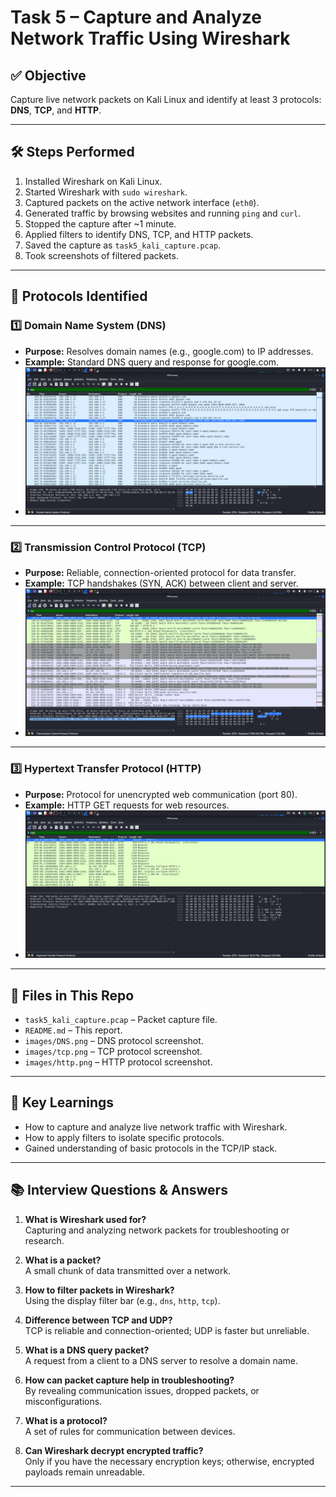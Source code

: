 # Task 5 – Capture and Analyze Network Traffic Using Wireshark

## ✅ Objective
Capture live network packets on Kali Linux and identify at least 3 protocols: **DNS**, **TCP**, and **HTTP**.

---

## 🛠️ Steps Performed

1. Installed Wireshark on Kali Linux.
2. Started Wireshark with `sudo wireshark`.
3. Captured packets on the active network interface (`eth0`).
4. Generated traffic by browsing websites and running `ping` and `curl`.
5. Stopped the capture after ~1 minute.
6. Applied filters to identify DNS, TCP, and HTTP packets.
7. Saved the capture as `task5_kali_capture.pcap`.
8. Took screenshots of filtered packets.

---

## 🔎 Protocols Identified

### 1️⃣ Domain Name System (DNS)
- **Purpose:** Resolves domain names (e.g., google.com) to IP addresses.
- **Example:** Standard DNS query and response for google.com.
- ![DNS Screenshot](Screenshots/DNS.png)

---

### 2️⃣ Transmission Control Protocol (TCP)
- **Purpose:** Reliable, connection-oriented protocol for data transfer.
- **Example:** TCP handshakes (SYN, ACK) between client and server.
- ![TCP Screenshot](Screenshots/tcp.png)

---

### 3️⃣ Hypertext Transfer Protocol (HTTP)
- **Purpose:** Protocol for unencrypted web communication (port 80).
- **Example:** HTTP GET requests for web resources.
- ![HTTP Screenshot](Screenshots/http.png)

---

## 📁 Files in This Repo
- `task5_kali_capture.pcap` – Packet capture file.
- `README.md` – This report.
- `images/DNS.png` – DNS protocol screenshot.
- `images/tcp.png` – TCP protocol screenshot.
- `images/http.png` – HTTP protocol screenshot.

---

## 📝 Key Learnings
- How to capture and analyze live network traffic with Wireshark.
- How to apply filters to isolate specific protocols.
- Gained understanding of basic protocols in the TCP/IP stack.

---

## 📚 Interview Questions & Answers

1. **What is Wireshark used for?**  
   Capturing and analyzing network packets for troubleshooting or research.

2. **What is a packet?**  
   A small chunk of data transmitted over a network.

3. **How to filter packets in Wireshark?**  
   Using the display filter bar (e.g., `dns`, `http`, `tcp`).

4. **Difference between TCP and UDP?**  
   TCP is reliable and connection-oriented; UDP is faster but unreliable.

5. **What is a DNS query packet?**  
   A request from a client to a DNS server to resolve a domain name.

6. **How can packet capture help in troubleshooting?**  
   By revealing communication issues, dropped packets, or misconfigurations.

7. **What is a protocol?**  
   A set of rules for communication between devices.

8. **Can Wireshark decrypt encrypted traffic?**  
   Only if you have the necessary encryption keys; otherwise, encrypted payloads remain unreadable.

---

